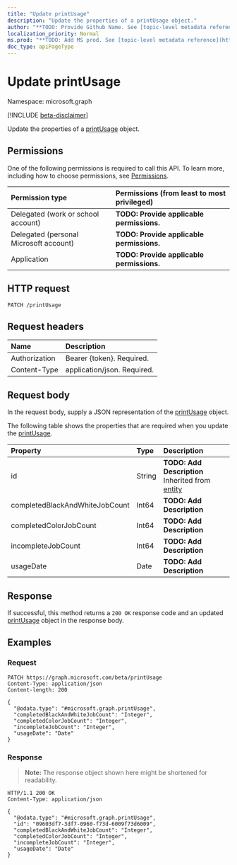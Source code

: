 ```yaml
---
title: "Update printUsage"
description: "Update the properties of a printUsage object."
author: "**TODO: Provide Github Name. See [topic-level metadata reference](https://msgo.azurewebsites.net/add/document/guidelines/metadata.html#topic-level-metadata)**"
localization_priority: Normal
ms.prod: "**TODO: Add MS prod. See [topic-level metadata reference](https://msgo.azurewebsites.net/add/document/guidelines/metadata.html#topic-level-metadata)**"
doc_type: apiPageType
---
```


# Update printUsage
Namespace: microsoft.graph

[!INCLUDE [beta-disclaimer](../../includes/beta-disclaimer.md)]

Update the properties of a [printUsage](../resources/printusage.md) object.

## Permissions
One of the following permissions is required to call this API. To learn more, including how to choose permissions, see [Permissions](/graph/permissions-reference).

|Permission type|Permissions (from least to most privileged)|
|:---|:---|
|Delegated (work or school account)|**TODO: Provide applicable permissions.**|
|Delegated (personal Microsoft account)|**TODO: Provide applicable permissions.**|
|Application|**TODO: Provide applicable permissions.**|

## HTTP request

<!-- {
  "blockType": "ignored"
}
-->
``` http
PATCH /printUsage
```

## Request headers
|Name|Description|
|:---|:---|
|Authorization|Bearer {token}. Required.|
|Content-Type|application/json. Required.|

## Request body
In the request body, supply a JSON representation of the [printUsage](../resources/printusage.md) object.

The following table shows the properties that are required when you update the [printUsage](../resources/printusage.md).

|Property|Type|Description|
|:---|:---|:---|
|id|String|**TODO: Add Description** Inherited from [entity](../resources/entity.md)|
|completedBlackAndWhiteJobCount|Int64|**TODO: Add Description**|
|completedColorJobCount|Int64|**TODO: Add Description**|
|incompleteJobCount|Int64|**TODO: Add Description**|
|usageDate|Date|**TODO: Add Description**|



## Response

If successful, this method returns a `200 OK` response code and an updated [printUsage](../resources/printusage.md) object in the response body.

## Examples

### Request
<!-- {
  "blockType": "request",
  "name": "update_printusage"
}
-->
``` http
PATCH https://graph.microsoft.com/beta/printUsage
Content-Type: application/json
Content-length: 200

{
  "@odata.type": "#microsoft.graph.printUsage",
  "completedBlackAndWhiteJobCount": "Integer",
  "completedColorJobCount": "Integer",
  "incompleteJobCount": "Integer",
  "usageDate": "Date"
}
```


### Response
>**Note:** The response object shown here might be shortened for readability.
<!-- {
  "blockType": "response",
  "truncated": true
}
-->
``` http
HTTP/1.1 200 OK
Content-Type: application/json

{
  "@odata.type": "#microsoft.graph.printUsage",
  "id": "09603df7-3df7-0960-f73d-6009f73d6009",
  "completedBlackAndWhiteJobCount": "Integer",
  "completedColorJobCount": "Integer",
  "incompleteJobCount": "Integer",
  "usageDate": "Date"
}
```

